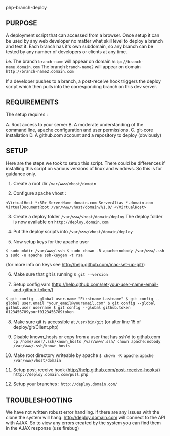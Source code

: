 php-branch-deploy


PURPOSE
-----------------------------------------
A deployment script that can accessed from a browser. Once setup it can be used by any web developer no matter what skill level to deploy a branch and test it. Each branch has it's own subdomain, so any branch can be tested by any number of developers or clients at any time.

i.e.
The branch `branch-name` will appear on domain `http://branch-name.domain.com`
The branch `branch-name2` will appear on domain `http://branch-name2.domain.com`

If a developer pushes to a branch, a post-receive hook triggers the deploy script which then pulls into the corresponding branch on this dev server.


REQUIREMENTS
-----------------------------------------
The setup requires :

A. Root access to your server
B. A moderate understanding of the command line, apache configuration and user permissions.
C. git-core installation
D. A github.com account and a repository to deploy (obviously)


SETUP
-----------------------------------------
Here are the steps we took to setup this script. There could be differences if installing this script on various versions of linux and windows. So this is for guidance only.

1. Create a root dir `/var/www/vhost/domain`

2. Configure apache vhost :

`<VirtualHost *:80>
    ServerName domain.com
    ServerAlias *.domain.com
    VirtualDocumentRoot /var/www/vhost/domain/%1.0/
</VirtualHost>`

3. Create a deploy folder `/var/www/vhost/domain/deploy`
The deploy folder is now available on `http://deploy.domain.com`

4. Put the deploy scripts into `/var/www/vhost/domain/deploy`

5. Now setup keys for the apache user 

`$ sudo mkdir /var/www/.ssh
$ sudo chown -R apache:nobody /var/www/.ssh
$ sudo -u apache ssh-keygen -t rsa`

(for more info on keys see http://help.github.com/mac-set-up-git/)

6. Make sure that git is running
`$ git --version`

7. Setup config vars (http://help.github.com/set-your-user-name-email-and-github-token/)

`$ git config --global user.name "Firstname Lastname"
$ git config --global user.email "your_email@youremail.com"
$ git config --global github.user username
$ git config --global github.token 0123456789yourf0123456789token`

8. Make sure git is accessible at `/usr/bin/git` (or alter line 15 of deploy/git/Client.php)

9. Disable known_hosts or copy from a user that has ssh'd to github.com
`cp /home/user/.ssh/known_hosts /var/www/.ssh/
chown apache:nobody /var/www/.ssh/known_hosts`

10. Make root directory writeable by apache
`$ chown -R apache:apache /var/www/vhost/domain`

11. Setup post-receive hook (http://help.github.com/post-receive-hooks/)
`http://deploy.domain.com/pull.php`

12. Setup your branches : `http://deploy.domain.com/`


TROUBLESHOOTING
-----------------------------------------
We have not written robust error handling. If there are any issues with the clone the system will hang. http://deploy.domain.com will connect to the API with AJAX. So to view any errors created by the system you can find them in the AJAX response (use firebug)


